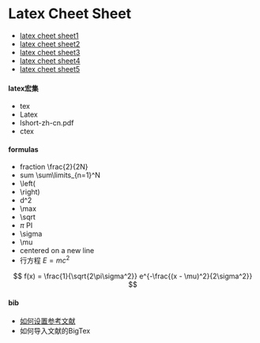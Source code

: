 # Latex Cheet Sheet 
- [latex cheet sheet1](https://wch.github.io/latexsheet/latexsheet-a4.pdf)
- [latex cheet sheet2](https://users.dickinson.edu/~richesod/latex/latexcheatsheet.pdf)
- [latex cheet sheet3](https://quickref.me/latex.html)
- [latex cheet sheet4](https://people.cs.umass.edu/~freedman/resources/Freedman_LaTeXCheatSheet.pdf)
- [latex cheet sheet5](http://tug.ctan.org/info/latex-refsheet/LaTeX_RefSheet.pdf)
  
  
#### latex宏集
- tex
- Latex
- lshort-zh-cn.pdf
- ctex


#### formulas
- fraction   \frac{2}{2N}
- sum     \sum\limits_{n=1}^N
- \left(
- \right)
- d^2
- \max
- \sqrt
- $\pi$           PI
- \sigma
- \mu
- centered on a new line
- 行方程 $E = mc^2$

$$
f(x) = \frac{1}{\sqrt{2\pi\sigma^2}} e^{-\frac{(x - \mu)^2}{2\sigma^2}}
$$


#### bib
- [如何设置参考文献](https://blog.csdn.net/qq_44773018/article/details/105792425)
- 如何导入文献的BigTex

